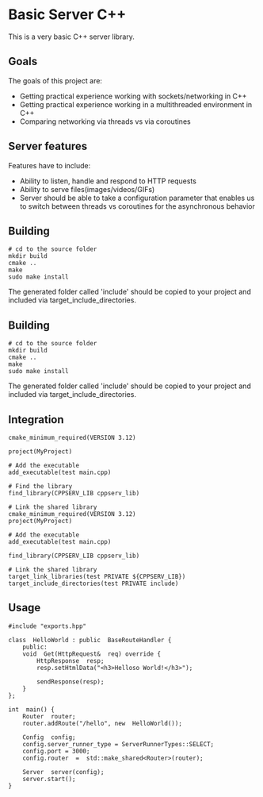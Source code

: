 # Basic Server C++
This is a very basic C++ server library.

## Goals
The goals of this project are:
  * Getting practical experience working with sockets/networking in C++
  * Getting practical experience working in a multithreaded environment in C++
  * Comparing networking via threads vs via coroutines

## Server features
Features have to include:
  * Ability to listen, handle and respond to HTTP requests
  * Ability to serve files(images/videos/GIFs)
  * Server should be able to take a configuration parameter that enables us to switch between threads vs coroutines for the asynchronous behavior 

## Building
    # cd to the source folder
    mkdir build
    cmake ..
    make
    sudo make install


The generated folder called 'include' should be copied to your project and included via target_include_directories.

## Building
    # cd to the source folder
    mkdir build
    cmake ..
    make
    sudo make install


The generated folder called 'include' should be copied to your project and included via target_include_directories.

## Integration

    cmake_minimum_required(VERSION 3.12)
    
    project(MyProject)

    # Add the executable
    add_executable(test main.cpp)

	# Find the library
    find_library(CPPSERV_LIB cppserv_lib)
    
    # Link the shared library
    cmake_minimum_required(VERSION 3.12)
    project(MyProject)

    # Add the executable
    add_executable(test main.cpp)
    
    find_library(CPPSERV_LIB cppserv_lib)
    
    # Link the shared library
    target_link_libraries(test PRIVATE ${CPPSERV_LIB})
    target_include_directories(test PRIVATE include)
## Usage

    #include "exports.hpp"
    
    class  HelloWorld : public  BaseRouteHandler {
	    public:
	    void  Get(HttpRequest&  req) override {
		    HttpResponse  resp;
		    resp.setHtmlData("<h3>Helloso World!</h3>");
		    
		    sendResponse(resp);
	    }
    };

    int  main() {
	    Router  router;
	    router.addRoute("/hello", new  HelloWorld());
	    
	    Config  config; 
	    config.server_runner_type = ServerRunnerTypes::SELECT;
	    config.port = 3000;
	    config.router  =  std::make_shared<Router>(router);
	    
	    Server  server(config);
	    server.start();
    }

    
   
    